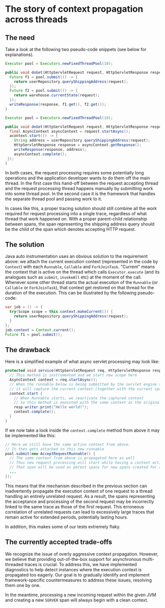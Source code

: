 # The story of context propagation across threads

## The need

Take a look at the following two pseudo-code snippets (see below for explanations).

```java
Executor pool = Executors.newFixedThreadPool(10);

public void doGet(HttpServletRequest request, HttpServletResponse response) {
  Future f1 = pool.submit(() -> {
    return userRepository.queryShippingAddress(request);
  });
  Future f2 = pool.submit(() -> {
    return warehouse.currentState(request);
  });
  writeResponse(response, f1.get(), f2.get());
}
```

```java
Executor pool = Executors.newFixedThreadPool(10);

public void doGet(HttpServletRequest request, HttpServletResponse response) {
  final AsyncContext asyncContext = request.startAsync();
  acontext.start(() -> {
    String address = userRepository.queryShippingAddress(request);
    HttpServletResponse response = asyncContext.getResponse();
    writeResponse(response, address);
    asyncContext.complete();
 });
}
```

In both cases, the request processing requires some potentially long operations and the application
developer wants to do them off the main thread. In the first case this hand-off between the request
accepting thread and the request processing thread happens manually by submitting work into some
thread pool. In the second case it is the framework that handles the separate thread pool and
passing work to it.

In cases like this, a proper tracing solution should still combine all the work required for request
processing into a single trace, regardless of what thread that work happened on. With a proper
parent-child relationship between spans, the span representing the shipping address query should be
the child of the span which denotes accepting HTTP request.

## The solution

Java auto instrumentation uses an obvious solution to the requirement above: we attach the current
execution context (represented in the code by `Context`) with each `Runnable`, `Callable` and
`ForkJoinTask`. "Current" means the context that is active on the thread which calls
`Executor.execute` (and its analogues such as `submit`, `invokeAll` etc) at the moment of the call.
Whenever some other thread starts the actual execution of the `Runnable` (or `Callable` or
`ForkJoinTask`), that context get restored on that thread for the duration of the execution. This
can be illustrated by the following pseudo-code:

```java
var job = () -> {
  try(Scope scope = this.context.makeCurrent()) {
    return userRepository.queryShippingAddress(request);
  }
};
job.context = Context.current();
Future f1 = pool.submit();
```

## The drawback

Here is a simplified example of what async servlet processing may look like:

```java
protected void service(HttpServletRequest req, HttpServletResponse resp) {
  // This method is instrumented and we start new scope here
  AsyncContext context = req.startAsync();
  // When the runnable below is being submitted by the servlet engine to an executor service
  // it will capture the current context (together with the current span) with it
  context.start {
    // When Runnable starts, we reactivate the captured context
    // So this method is executed with the same context as the original "service" method
    resp.writer.print("Hello world!");
    context.complete();
  }
}
```

If we now take a look inside the `context.complete` method from above it may be implemented like
this:

```java
// Here we still have the same active context from above.
// It then gets attached to this new runnable
pool.submit(new AcceptRequestRunnable() {
  // The same context from above is propagated here as well
  // Thus new request processing will start while having a context active with some span inside
  // That span will be used as parent spans for new spans created for a new request
  ...
});
```

This means that the mechanism described in the previous section can inadvertently propagate the
execution context of one request to a thread handling an entirely unrelated request. As a result,
the spans representing the acceptance and processing of the second request may be incorrectly linked
to the same trace as those of the first request. This erroneous correlation of unrelated requests
can lead to excessively large traces that remain active for extended periods, potentially lasting
hours.

In addition, this makes some of our tests extremely flaky.

## The currently accepted trade-offs

We recognize the issue of overly aggressive context propagation. However, we believe that providing
out-of-the-box support for asynchronous multi-threaded traces is crucial. To address this, we have
implemented diagnostics to help detect instances where the execution context is propagated too
eagerly. Our goal is to gradually identify and implement framework-specific countermeasures to
address these issues, resolving them one by one.

In the meantime, processing a new incoming request within the given JVM and creating a new `SERVER`
span will always begin with a clean context.
